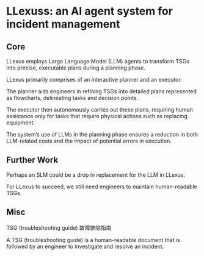 # LLexuss: an AI agent system for incident management

## Core

LLexus employs Large Language Model (LLM) agents to transform TSGs into precise, executable plans during a planning phase. 

LLexus primarily comprises of an interactive planner and an executor.

The planner aids engineers in refining TSGs into detailed plans represented as flowcharts, delineating tasks and decision points. 

The executor then autonomously carries out these plans, requiring human assistance only for tasks that require physical actions such as replacing equipment.

The system’s use of LLMs in the planning phase ensures a reduction in both LLM-related costs and the impact of potential errors in execution.

## Further Work

Perhaps an SLM could be a drop in replacement for the LLM in LLexus.

For LLexus to succeed, we still need engineers to maintain human-readable TSGs.

## Misc

TSG (troubleshooting guide) 故障排除指南

A TSG (troubleshooting guide) is a human-readable document that is followed by an engineer to investigate and resolve an incident. 
